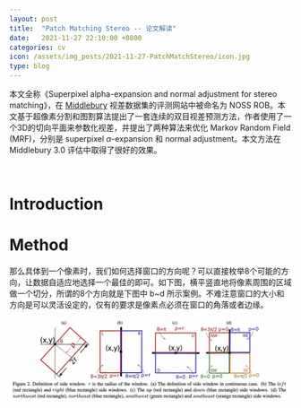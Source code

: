 ```yaml
---
layout: post
title:  "Patch Matching Stereo -- 论文解读"
date:   2021-11-27 22:10:00 +0800
categories: cv
icon: /assets/img_posts/2021-11-27-PatchMatchStereo/icon.jpg
type: blog
---
```

本文全称《Superpixel alpha-expansion and normal adjustment for stereo matching》，在 [Middlebury](https://vision.middlebury.edu/stereo/eval3/) 视差数据集的评测网站中被命名为 NOSS ROB。本文基于超像素分割和图割算法提出了一套连续的双目视差预测方法，作者使用了一个3D的切向平面来参数化视差，并提出了两种算法来优化 Markov Random Field (MRF)，分别是 superpixel $\alpha$-expansion 和 normal adjustment。本文方法在 Middlebury 3.0 评估中取得了很好的效果。

<br>

# Introduction


# Method
那么具体到一个像素时，我们如何选择窗口的方向呢？可以直接枚举8个可能的方向，让数据自适应地选择一个最佳的即可。如下图，横平竖直地将像素周围的区域做一个切分，所谓的8个方向就是下图中 b~d 所示案例。不难注意窗口的大小和方向是可以灵活设定的，仅有的要求是像素点必须在窗口的角落或者边缘。

<div class="home">
  <img class="image-item" src="/assets/img_posts/2021-11-21-blog-Side_Window_Filtering/fig2.jpg">
</div>
<br>
